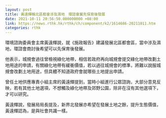 ```yaml
---
layout: post
title: 黃遠輝稱北區都會涉及濕地　環諮會冀先保育後發展
date: 2021-10-11 20:56:50.000000000 +08:00
link: https://news.rthk.hk/rthk/ch/component/k2/1614686-20211011.htm
categories: rthk
---
```


環境諮詢委員會主席黃遠輝說，就《施政報告》建議發展北區都會區，當中涉及濕地，環諮會商討後希望可以先保育後發展。

他表示，城規會過往曾檢視綠化地帶，相信若政府再向城規會提交綠化地帶改劃土地用途的申請，有關綠化地帶有緩衝價值，若以過往城規會的標準，將難以說服城規會改劃土地用途，但具體不知道政府會就哪些土地提出申請。

曾任土地供應專責小組主席的黃遠輝提到，當時小組進行公眾諮詢，大部分意見反映，若有其他土地選項，不想觸及綠化地帶及郊野公園，除非在沒有其他選項下，才可以研究。

黃遠輝說，發展局局長提及，新界北發展亦希望在發展土地之餘，提升生態價值，黃遠輝認為，是與社會共識一樣。
